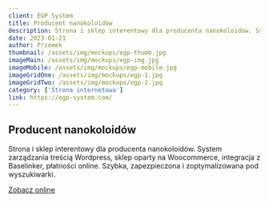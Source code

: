 ```yaml
---
client: EGP System
title: Producent nanokoloidów
description: Strona i sklep interentowy dla producenta nanokoloidów. Systemem zarządzania treścią Wordpress, sklep oparty na Woocommerce, integracja z Baselinker.
date: 2023-01-21
author: Przemek
thumbnail: /assets/img/mockups/egp-thumb.jpg
imageMain: /assets/img/mockups/egp-img.jpg
imageMobile: /assets/img/mockups/egp-mobile.jpg
imageGridOne: /assets/img/mockups/egp-1.jpg
imageGridTwo: /assets/img/mockups/egp-2.jpg
category: ['Strona internetowa']
link: https://egp-system.com/
---
```


## Producent nanokoloidów

Strona i sklep interentowy dla producenta nanokoloidów. System zarządzania treścią Wordpress, sklep oparty na Woocommerce, integracja z Baselinker, płatności online. Szybka, zapezpieczona i zoptymalizowana pod wyszukiwarki.

<a href="https://egp-system.com/" title="Zobacz online" target="_blank" class="button" rel="nofollow">Zobacz online</a>